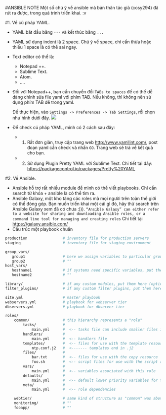 #ANSIBLE NOTE
Một số chú ý về ansible mà bản thân tác giả (cosy294) đã rút ra được, trong quá trình triển khai. :v

#1. Về cú pháp YAML.
- YAML bắt đầu bằng `---` và kết thúc bằng `...`
- YAML sử dụng indent là 2 space. Chú ý về space, chỉ cần thừa hoặc thiếu 1 space là có thể sai ngay.
- Text editor có thể là:
  - Notepad ++.
  - Sublime Text.
  - Atom.
  - ....
- Đối với Notepad++, bạn cần chuyển đổi `TABs to spaces` để có thể dễ dàng chỉnh sửa file yaml với phím TAB. Nếu không, thì không nên sử dụng phím TAB để trong yaml.

  Để thực hiện, vào `Settings -> Preferences -> Tab Settings`, rồi chọn như hình dưới đây.
  ![](http://image.prntscr.com/image/07c4214382a9448ab6a00ac265b55464.png)

- Để check cú pháp YAML, mình có 2 cách sau đây:
  - 1. Rất đơn giản, truy cập trang web http://www.yamllint.com/, post đoạn yaml cần check và nhấn `GO`. Trang web sẽ trả về kết quả cho bạn.
  - 2. Sử dụng Plugin Pretty YAML với Sublime Text. Chi tiết tại đây: https://packagecontrol.io/packages/Pretty%20YAML

#2. Về Ansible.
- Ansible hỗ trợ rất nhiều module để mình có thể viết playbooks. Chỉ cần search từ khóa + ansible là có thể tìm ra.
- Ansible Galaxy, một kho tàng các roles mà mọi người trên toàn thế giới có thể đóng góp. Bạn muốn triển khai một cái gì đó, hãy thử search trên Ansible Galaxy xem đã có chưa :))). `“Ansible Galaxy” can either refer to a website for sharing and downloading Ansible roles, or a command line tool for managing and creating roles` Chi tiết tại https://galaxy.ansible.com/
- Cấu trúc một playbook chuẩn
```sh
production                # inventory file for production servers
staging                   # inventory file for staging environment

group_vars/
   group1                 # here we assign variables to particular groups
   group2                 # ""
host_vars/
   hostname1              # if systems need specific variables, put them here
   hostname2              # ""

library/                  # if any custom modules, put them here (optional)
filter_plugins/           # if any custom filter plugins, put them here (optional)

site.yml                  # master playbook
webservers.yml            # playbook for webserver tier
dbservers.yml             # playbook for dbserver tier

roles/
    common/               # this hierarchy represents a "role"
        tasks/            #
            main.yml      #  <-- tasks file can include smaller files if warranted
        handlers/         #
            main.yml      #  <-- handlers file
        templates/        #  <-- files for use with the template resource
            ntp.conf.j2   #  <------- templates end in .j2
        files/            #
            bar.txt       #  <-- files for use with the copy resource
            foo.sh        #  <-- script files for use with the script resource
        vars/             #
            main.yml      #  <-- variables associated with this role
        defaults/         #
            main.yml      #  <-- default lower priority variables for this role
        meta/             #
            main.yml      #  <-- role dependencies

    webtier/              # same kind of structure as "common" was above, done for the webtier role
    monitoring/           # ""
    fooapp/               # ""
```
